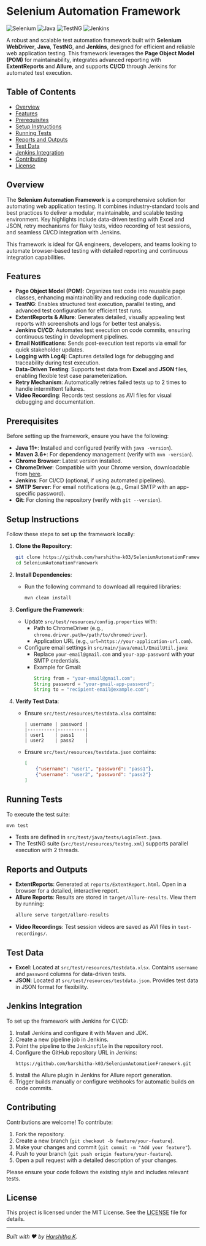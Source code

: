 # Selenium Automation Framework

![Selenium](https://img.shields.io/badge/Selenium-4.8.1-brightgreen) ![Java](https://img.shields.io/badge/Java-11+-blue) ![TestNG](https://img.shields.io/badge/TestNG-7.7.0-orange) ![Jenkins](https://img.shields.io/badge/Jenkins-CI/CD-red)

A robust and scalable test automation framework built with **Selenium WebDriver**, **Java**, **TestNG**, and **Jenkins**, designed for efficient and reliable web application testing. This framework leverages the **Page Object Model (POM)** for maintainability, integrates advanced reporting with **ExtentReports** and **Allure**, and supports **CI/CD** through Jenkins for automated test execution.

## Table of Contents
- [Overview](#overview)
- [Features](#features)
- [Prerequisites](#prerequisites)
- [Setup Instructions](#setup-instructions)
- [Running Tests](#running-tests)
- [Reports and Outputs](#reports-and-outputs)
- [Test Data](#test-data)
- [Jenkins Integration](#jenkins-integration)
- [Contributing](#contributing)
- [License](#license)

## Overview
The **Selenium Automation Framework** is a comprehensive solution for automating web application testing. It combines industry-standard tools and best practices to deliver a modular, maintainable, and scalable testing environment. Key highlights include data-driven testing with Excel and JSON, retry mechanisms for flaky tests, video recording of test sessions, and seamless CI/CD integration with Jenkins.

This framework is ideal for QA engineers, developers, and teams looking to automate browser-based testing with detailed reporting and continuous integration capabilities.

## Features
- **Page Object Model (POM)**: Organizes test code into reusable page classes, enhancing maintainability and reducing code duplication.
- **TestNG**: Enables structured test execution, parallel testing, and advanced test configuration for efficient test runs.
- **ExtentReports & Allure**: Generates detailed, visually appealing test reports with screenshots and logs for better test analysis.
- **Jenkins CI/CD**: Automates test execution on code commits, ensuring continuous testing in development pipelines.
- **Email Notifications**: Sends post-execution test reports via email for quick stakeholder updates.
- **Logging with Log4j**: Captures detailed logs for debugging and traceability during test execution.
- **Data-Driven Testing**: Supports test data from **Excel** and **JSON** files, enabling flexible test case parameterization.
- **Retry Mechanism**: Automatically retries failed tests up to 2 times to handle intermittent failures.
- **Video Recording**: Records test sessions as AVI files for visual debugging and documentation.

## Prerequisites
Before setting up the framework, ensure you have the following:
- **Java 11+**: Installed and configured (verify with `java -version`).
- **Maven 3.6+**: For dependency management (verify with `mvn -version`).
- **Chrome Browser**: Latest version installed.
- **ChromeDriver**: Compatible with your Chrome version, downloadable from [here](https://chromedriver.chromium.org/downloads).
- **Jenkins**: For CI/CD (optional, if using automated pipelines).
- **SMTP Server**: For email notifications (e.g., Gmail SMTP with an app-specific password).
- **Git**: For cloning the repository (verify with `git --version`).

## Setup Instructions
Follow these steps to set up the framework locally:

1. **Clone the Repository**:
   ```bash
   git clone https://github.com/harshitha-k03/SeleniumAutomationFramework.git
   cd SeleniumAutomationFramework
   ```

2. **Install Dependencies**:
   - Run the following command to download all required libraries:
     ```bash
     mvn clean install
     ```

3. **Configure the Framework**:
   - Update `src/test/resources/config.properties` with:
     - Path to ChromeDriver (e.g., `chrome.driver.path=/path/to/chromedriver`).
     - Application URL (e.g., `url=https://your-application-url.com`).
   - Configure email settings in `src/main/java/email/EmailUtil.java`:
     - Replace `your-email@gmail.com` and `your-app-password` with your SMTP credentials.
     - Example for Gmail:
       ```java
       String from = "your-email@gmail.com";
       String password = "your-gmail-app-password";
       String to = "recipient-email@example.com";
       ```

4. **Verify Test Data**:
   - Ensure `src/test/resources/testdata.xlsx` contains:
     ```
     | username | password |
     |----------|----------|
     | user1    | pass1    |
     | user2    | pass2    |
     ```
   - Ensure `src/test/resources/testdata.json` contains:
     ```json
     [
         {"username": "user1", "password": "pass1"},
         {"username": "user2", "password": "pass2"}
     ]
     ```

## Running Tests
To execute the test suite:
```bash
mvn test
```
- Tests are defined in `src/test/java/tests/LoginTest.java`.
- The TestNG suite (`src/test/resources/testng.xml`) supports parallel execution with 2 threads.

## Reports and Outputs
- **ExtentReports**: Generated at `reports/ExtentReport.html`. Open in a browser for a detailed, interactive report.
- **Allure Reports**: Results are stored in `target/allure-results`. View them by running:
  ```bash
  allure serve target/allure-results
  ```
- **Video Recordings**: Test session videos are saved as AVI files in `test-recordings/`.

## Test Data
- **Excel**: Located at `src/test/resources/testdata.xlsx`. Contains `username` and `password` columns for data-driven tests.
- **JSON**: Located at `src/test/resources/testdata.json`. Provides test data in JSON format for flexibility.

## Jenkins Integration
To set up the framework with Jenkins for CI/CD:
1. Install Jenkins and configure it with Maven and JDK.
2. Create a new pipeline job in Jenkins.
3. Point the pipeline to the `Jenkinsfile` in the repository root.
4. Configure the GitHub repository URL in Jenkins:
   ```plaintext
   https://github.com/harshitha-k03/SeleniumAutomationFramework.git
   ```
5. Install the Allure plugin in Jenkins for Allure report generation.
6. Trigger builds manually or configure webhooks for automatic builds on code commits.

## Contributing
Contributions are welcome! To contribute:
1. Fork the repository.
2. Create a new branch (`git checkout -b feature/your-feature`).
3. Make your changes and commit (`git commit -m "Add your feature"`).
4. Push to your branch (`git push origin feature/your-feature`).
5. Open a pull request with a detailed description of your changes.

Please ensure your code follows the existing style and includes relevant tests.

## License
This project is licensed under the MIT License. See the [LICENSE](LICENSE) file for details.

---

*Built with ❤️ by [Harshitha K](https://github.com/harshitha-k03).*